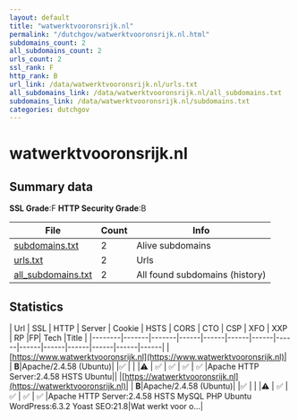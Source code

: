 ```yaml
---
layout: default
title: "watwerktvooronsrijk.nl"
permalink: "/dutchgov/watwerktvooronsrijk.nl.html"
subdomains_count: 2
all_subdomains_count: 2
urls_count: 2
ssl_rank: F
http_rank: B
url_link: /data/watwerktvooronsrijk.nl/urls.txt
all_subdomains_link: /data/watwerktvooronsrijk.nl/all_subdomains.txt
subdomains_link: /data/watwerktvooronsrijk.nl/subdomains.txt
categories: dutchgov
---
```



# watwerktvooronsrijk.nl
## Summary data


**SSL Grade**:F
**HTTP Security Grade**:B


| File       | Count | Info |
|------------|-------|------|
|[subdomains.txt](/data/watwerktvooronsrijk.nl/subdomains.txt)|2|Alive subdomains|
|[urls.txt](/data/watwerktvooronsrijk.nl/urls.txt)|2|Urls|
|[all_subdomains.txt](/data/watwerktvooronsrijk.nl/all_subdomains.txt)|2|All found subdomains (history)|


## Statistics


| Url | SSL | HTTP | Server | Cookie | HSTS | CORS | CTO | CSP | XFO | XXP | RP |FP| Tech |Title |
|--------|-------|-------|------|------|------|------|------|------|------|------|------|------|------|
|[https://www.watwerktvooronsrijk.nl](https://www.watwerktvooronsrijk.nl)| | **B**|Apache/2.4.58 (Ubuntu)| |:white_check_mark: | | |:warning: | :white_check_mark: | :white_check_mark: | :white_check_mark: | :white_check_mark: |Apache HTTP Server:2.4.58 HSTS Ubuntu||
|[https://watwerktvooronsrijk.nl](https://watwerktvooronsrijk.nl)| | **B**|Apache/2.4.58 (Ubuntu)| |:white_check_mark: | | |:warning: | :white_check_mark: | :white_check_mark: | :white_check_mark: | :white_check_mark: |Apache HTTP Server:2.4.58 HSTS MySQL PHP Ubuntu WordPress:6.3.2 Yoast SEO:21.8|Wat werkt voor o...|